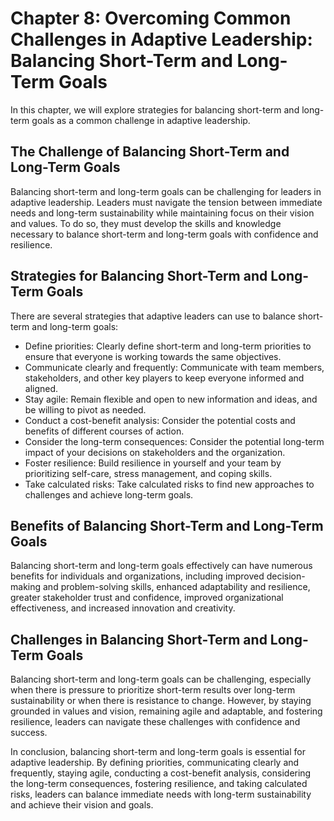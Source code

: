 Chapter 8: Overcoming Common Challenges in Adaptive Leadership: Balancing Short-Term and Long-Term Goals
========================================================================================================

In this chapter, we will explore strategies for balancing short-term and long-term goals as a common challenge in adaptive leadership.

The Challenge of Balancing Short-Term and Long-Term Goals
---------------------------------------------------------

Balancing short-term and long-term goals can be challenging for leaders in adaptive leadership. Leaders must navigate the tension between immediate needs and long-term sustainability while maintaining focus on their vision and values. To do so, they must develop the skills and knowledge necessary to balance short-term and long-term goals with confidence and resilience.

Strategies for Balancing Short-Term and Long-Term Goals
-------------------------------------------------------

There are several strategies that adaptive leaders can use to balance short-term and long-term goals:

* Define priorities: Clearly define short-term and long-term priorities to ensure that everyone is working towards the same objectives.
* Communicate clearly and frequently: Communicate with team members, stakeholders, and other key players to keep everyone informed and aligned.
* Stay agile: Remain flexible and open to new information and ideas, and be willing to pivot as needed.
* Conduct a cost-benefit analysis: Consider the potential costs and benefits of different courses of action.
* Consider the long-term consequences: Consider the potential long-term impact of your decisions on stakeholders and the organization.
* Foster resilience: Build resilience in yourself and your team by prioritizing self-care, stress management, and coping skills.
* Take calculated risks: Take calculated risks to find new approaches to challenges and achieve long-term goals.

Benefits of Balancing Short-Term and Long-Term Goals
----------------------------------------------------

Balancing short-term and long-term goals effectively can have numerous benefits for individuals and organizations, including improved decision-making and problem-solving skills, enhanced adaptability and resilience, greater stakeholder trust and confidence, improved organizational effectiveness, and increased innovation and creativity.

Challenges in Balancing Short-Term and Long-Term Goals
------------------------------------------------------

Balancing short-term and long-term goals can be challenging, especially when there is pressure to prioritize short-term results over long-term sustainability or when there is resistance to change. However, by staying grounded in values and vision, remaining agile and adaptable, and fostering resilience, leaders can navigate these challenges with confidence and success.

In conclusion, balancing short-term and long-term goals is essential for adaptive leadership. By defining priorities, communicating clearly and frequently, staying agile, conducting a cost-benefit analysis, considering the long-term consequences, fostering resilience, and taking calculated risks, leaders can balance immediate needs with long-term sustainability and achieve their vision and goals.
